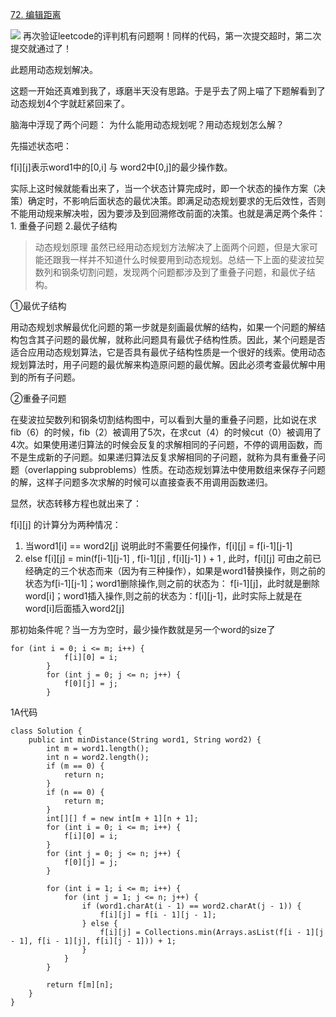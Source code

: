 [72. 编辑距离](https://leetcode-cn.com/problems/edit-distance/description/)

![](https://images2018.cnblogs.com/blog/653667/201807/653667-20180726010031720-1786498889.png)
再次验证leetcode的评判机有问题啊！同样的代码，第一次提交超时，第二次提交就通过了！

此题用动态规划解决。

这题一开始还真难到我了，琢磨半天没有思路。于是乎去了网上喵了下题解看到了动态规划4个字就赶紧回来了。

脑海中浮现了两个问题：
为什么能用动态规划呢？用动态规划怎么解？

先描述状态吧：

f[i][j]表示word1中的[0,i] 与 word2中[0,j]的最少操作数。

实际上这时候就能看出来了，当一个状态计算完成时，即一个状态的操作方案（决策）确定时，不影响后面状态的最优决策。即满足动态规划要求的无后效性，否则不能用动规来解决啦，因为要涉及到回溯修改前面的决策。也就是满足两个条件：1. 重叠子问题 2.最优子结构

>动态规划原理
虽然已经用动态规划方法解决了上面两个问题，但是大家可能还跟我一样并不知道什么时候要用到动态规划。总结一下上面的斐波拉契数列和钢条切割问题，发现两个问题都涉及到了重叠子问题，和最优子结构。

①最优子结构

用动态规划求解最优化问题的第一步就是刻画最优解的结构，如果一个问题的解结构包含其子问题的最优解，就称此问题具有最优子结构性质。因此，某个问题是否适合应用动态规划算法，它是否具有最优子结构性质是一个很好的线索。使用动态规划算法时，用子问题的最优解来构造原问题的最优解。因此必须考查最优解中用到的所有子问题。

②重叠子问题

在斐波拉契数列和钢条切割结构图中，可以看到大量的重叠子问题，比如说在求fib（6）的时候，fib（2）被调用了5次，在求cut（4）的时候cut（0）被调用了4次。如果使用递归算法的时候会反复的求解相同的子问题，不停的调用函数，而不是生成新的子问题。如果递归算法反复求解相同的子问题，就称为具有重叠子问题（overlapping subproblems）性质。在动态规划算法中使用数组来保存子问题的解，这样子问题多次求解的时候可以直接查表不用调用函数递归。


显然，状态转移方程也就出来了：

f[i][j] 的计算分为两种情况：

1. 当word1[i] == word2[j] 说明此时不需要任何操作，f[i][j] = f[i-1][j-1]
2. else f[i][j]  = min(f[i-1][j-1] , f[i-1][j] , f[i][j-1] ) + 1 , 此时，f[i][j] 可由之前已经确定的三个状态而来（因为有三种操作），如果是word1替换操作，则之前的状态为f[i-1][j-1]；word1删除操作,则之前的状态为： f[i-1][j]，此时就是删除word[i]；word1插入操作,则之前的状态为：f[i][j-1]，此时实际上就是在word[i]后面插入word2[j]

那初始条件呢？当一方为空时，最少操作数就是另一个word的size了
```
for (int i = 0; i <= m; i++) {
            f[i][0] = i;
        }
        for (int j = 0; j <= n; j++) {
            f[0][j] = j;
        }
```

1A代码
```
class Solution {
    public int minDistance(String word1, String word2) {
        int m = word1.length();
        int n = word2.length();
        if (m == 0) {
            return n;
        }
        if (n == 0) {
            return m;
        }
        int[][] f = new int[m + 1][n + 1];
        for (int i = 0; i <= m; i++) {
            f[i][0] = i;
        }
        for (int j = 0; j <= n; j++) {
            f[0][j] = j;
        }

        for (int i = 1; i <= m; i++) {
            for (int j = 1; j <= n; j++) {
                if (word1.charAt(i - 1) == word2.charAt(j - 1)) {
                    f[i][j] = f[i - 1][j - 1];
                } else {
                    f[i][j] = Collections.min(Arrays.asList(f[i - 1][j - 1], f[i - 1][j], f[i][j - 1])) + 1;
                }
            }
        }

        return f[m][n];
    }
}
```